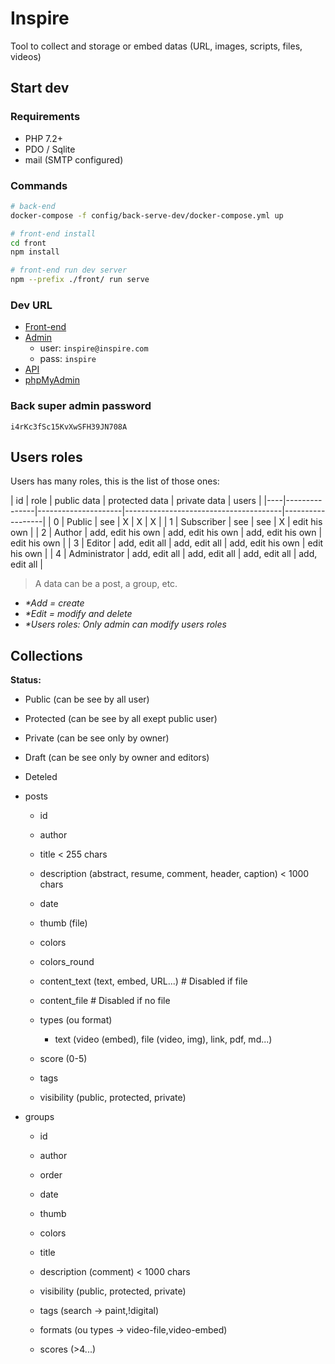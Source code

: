 # Inspire

Tool to collect and storage or embed datas (URL, images, scripts, files, videos)


## Start dev

### Requirements

- PHP 7.2+
- PDO / Sqlite
- mail (SMTP configured)


### Commands

```bash
# back-end
docker-compose -f config/back-serve-dev/docker-compose.yml up

# front-end install
cd front
npm install

# front-end run dev server
npm --prefix ./front/ run serve
```

### Dev URL

- [Front-end](http://localhost:8080/)
- [Admin](http://192.168.99.100:8100/admin)
  - user: `inspire@inspire.com`
  - pass: `inspire`
- [API](http://192.168.99.100:8100/)
- [phpMyAdmin](http://192.168.99.100:8101/)

### Back super admin password

`i4rKc3fSc15KvXwSFH39JN708A`


## Users roles

Users has many roles, this is the list of those ones:

| id | role          | public data         | protected data    | private data      | users            |
|----|---------------|---------------------|---------------------------------------|------------------|
| 0  | Public        | see                 | X                 | X                 | X                |
| 1  | Subscriber    | see                 | see               | X                 | edit his own     |
| 2  | Author        | add, edit his own   | add, edit his own | add, edit his own | edit his own     |
| 3  | Editor        | add, edit all       | add, edit all     | add, edit his own | edit his own     |
| 4  | Administrator | add, edit all       | add, edit all     | add, edit all     | add, edit all    |

> A data can be a post, a group, etc.  
- _*Add = create_  
- _*Edit = modify and delete_  
- _*Users roles: Only admin can modify users roles_


## Collections

**Status:**

- Public (can be see by all user)
- Protected (can be see by all exept public user)
- Private (can be see only by owner)
- Draft (can be see only by owner and editors)
- Deteled


- posts
  - id
  - author
  - title < 255 chars
  - description (abstract, resume, comment, header, caption) < 1000 chars
  - date
  - thumb (file)
  - colors
  - colors_round

  - content_text (text, embed, URL...) # Disabled if file
  - content_file                       # Disabled if no file

  - types (ou format)
    - text (video (embed), file (video, img), link, pdf, md...)

  - score (0-5)
  - tags
  - visibility (public, protected, private)

- groups
  - id
  - author
  - order
  - date

  - thumb
  - colors

  - title
  - description (comment) < 1000 chars
  - visibility (public, protected, private)
  - tags (search -> paint,!digital)
  - formats (ou types -> video-file,video-embed)
  - scores (>4...)
